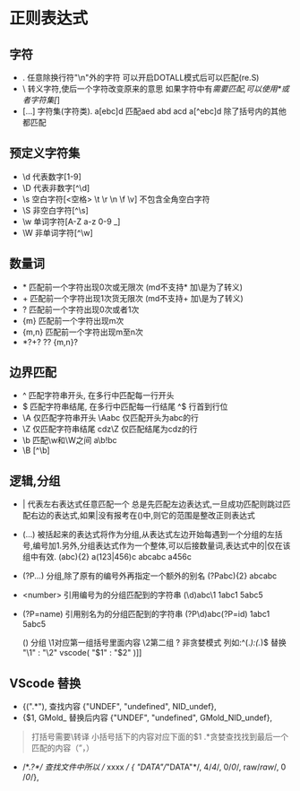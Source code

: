 # 正则表达式

## 字符

- .   任意除换行符"\n"外的字符 可以开启DOTALL模式后可以匹配(re.S)
- \   转义字符,使后一个字符改变原来的意思 如果字符中有*需要匹配,可以使用\*或者字符集[*]
- [...] 字符集(字符类). a[ebc]d 匹配aed abd acd      a[^ebc]d 除了括号内的其他都匹配

## 预定义字符集

- \d  代表数字[1-9]
- \D  代表非数字[^\d]
- \s  空白字符[<空格> \t \r \n \f \v]    不包含全角空白字符
- \S  非空白字符[^\s]
- \w  单词字符[A-Z a-z 0-9 _]
- \W  非单词字符[^\w]

## 数量词

- \*   匹配前一个字符出现0次或无限次     (md不支持* 加\是为了转义)
- \+    匹配前一个字符出现1次货无限次    (md不支持+ 加\是为了转义)
- ?    匹配前一个字符出现0次或者1次
- {m}  匹配前一个字符出现m次
- {m,n} 匹配前一个字符出现m至n次
- *?+? ?? {m,n}?

## 边界匹配

- ^   匹配字符串开头, 在多行中匹配每一行开头
- $   匹配字符串结尾, 在多行中匹配每一行结尾  ^$  行首到行位
- \A  仅匹配字符串开头    \Aabc   仅匹配开头为abc的行
- \Z  仅匹配字符串结尾    cdz\Z   仅匹配结尾为cdz的行
- \b  匹配\w和\W之间      a\b!bc
- \B  [^\b]

## 逻辑,分组

- |   代表左右表达式任意匹配一个 总是先匹配左边表达式,一旦成功匹配则跳过匹配右边的表达式,如果|没有报考在()中,则它的范围是整改正则表达式
- (...)   被括起来的表达式将作为分组,从表达式左边开始每遇到一个分组的左括号,编号加1.另外,分组表达式作为一个整体,可以后接数量词,表达式中的|仅在该组中有效.    (abc){2} a(123|456)c    abcabc  a456c
- (?P<name>...) 分组,除了原有的编号外再指定一个额外的别名 (?P<id>abc){2}      abcabc
- \<number>   引用编号为<number>的分组匹配到的字符串 (\d)abc\1    1abc1   5abc5
- (?P=name)   引用别名为<name>的分组匹配到的字符串    (?P<id>\d)abc(?P=id)    1abc1 5abc5

    ()  分组 \1对应第一组括号里面内容 \2第二组
    ?   非贪婪模式
列如:^(.*):(.*)$
替换 "\1" : "\2"     vscode(  "$1" : "$2"  )]]

## VScode 替换

- \{(".*"),                查找内容    {"UNDEF", "undefined", NID_undef},
- {$1, GMold_             替换后内容  {"UNDEF", "undefined", GMold_NID_undef},

> 打括号需要\转译    小括号括下的内容对应下面的$1  .*贪婪查找找到最后一个匹配的内容（”，）

- \/\*.*?\*\/       查找文件中所以 /* xxxx */   { "DATA"/*"DATA"*/, 4/*4*/, 0/*0*/, raw/*raw*/, 0 /*0*/},
